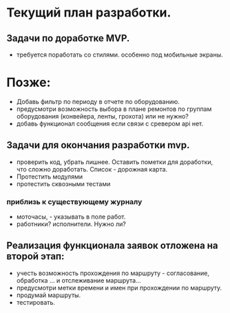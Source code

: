 # Текущий план разработки.

## Задачи по доработке MVP.
* требуется поработать со стилями. особенно под мобильные экраны.



# Позже:
* Добавь фильтр по периоду в отчете по оборудованию.
* предусмотри возможность выбора в плане ремонтов по группам оборудования (конвейера, ленты, грохота) или не нужно?
* добавь функционал сообщения если связи с сревером api нет.




## Задачи для окончания разработки mvp.
* проверить код, убрать лишнее. Оставить пометки для доработки, что сложно доработать. Список - дорожная карта.
* Протестить модулями
* протестить сквозными тестами


### приблизь к существующему журналу
* моточасы, - указывать в поле работ.
* работники? исполнители. Нужно ли?





## Реализация функционала заявок отложена на второй этап:
* учесть возможность прохождения по маршруту - согласование, обработка ... и отслеживание маршрута...
* предусмотри метки времени и имен при прохождении по маршруту.
* продумай маршруты.
* тестировать.
